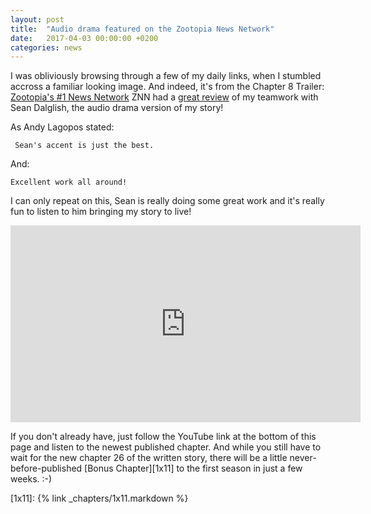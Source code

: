 ```yaml
---
layout: post
title:  "Audio drama featured on the Zootopia News Network"
date:   2017-04-03 00:00:00 +0200
categories: news
---
```

I was obliviously browsing through a few of my daily links, when I stumbled accross a familiar looking image. And indeed, it's from the Chapter 8 Trailer: [Zootopia's #1 News Network][znn] ZNN had a [great review][znnAudioDrama] of my teamwork with Sean Dalglish, the audio drama version of my story!

As Andy Lagopos stated:

     Sean's accent is just the best.

And:

    Excellent work all around!

I can only repeat on this, Sean is really doing some great work and it's really fun to listen to him bringing my story to live!

<div class="centered"><iframe width="560" height="315" src="https://www.youtube.com/embed/nxBBAyKqEJc?showinfo=0" frameborder="0" allowfullscreen></iframe></div>


If you don't already have, just follow the YouTube link at the bottom of this page and listen to the newest published chapter. And while you still have to wait for the new chapter 26 of the written story, there will be a little never-before-published [Bonus Chapter][1x11] to the first season in just a few weeks. :-)


[znn]: http://www.zootopianewsnetwork.com/
[znnAudioDrama]: http://www.zootopianewsnetwork.com/2017/03/audiobook-chronicles-of-zootopia-read.html
[1x11]: {% link _chapters/1x11.markdown %}
